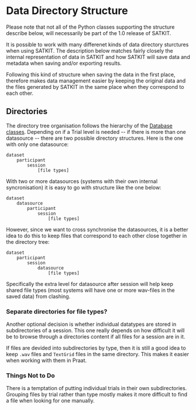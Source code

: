 # Data Directory Structure

Please note that not all of the Python classes supporting the structure describe below, will necessarily be part of the 1.0 release of SATKIT.

It is possible to work with many differenet kinds of data directory sturctures when using SATKIT. The description below matches fairly closely the internal representation of data in SATKIT and how SATKIT will save data and metadata when saving and/or exporting results.

Following this kind of structure when saving the data in the first place, therefore makes data management easier by keeping the original data and the files generated by SATKIT in the same place when they correspond to each other.

## Directories

The directory tree organisation follows the hierarchy of the [Database classes](DatabaseClasses.markdown). Depending on if a Trial level is needed -- if there is more than one datasource -- there are two possible directory structures. Here is the one with only one datasource:

```
dataset
    participant
        session
            [file types]
```

With two or more datasources (systems with their own internal syncronisation) it is easy to go with structure like the one below:

```
dataset
    datasource
        participant
            session
                [file types]
```

However, since we want to cross synchronise the datasources, it is a better idea to do this to keep files that correspond to each other close together in the directory tree:

```
dataset
    participant
        session
            datasource
                [file types]
```

Specifically the extra level for datasource after session will help keep shared file types (most systems will have one or more wav-files in the saved data) from clashing.

### Separate directories for file types?

Another optional decision is whether individual datatypes are stored in subdirectories of a session. This one really depends on how difficult it will be to browse through a directories content if all files for a session are in it.

If files are devided into subdirectories by type, then it is still a good idea to keep `.wav` files and `TextGrid` files in the same directory. This makes it easier when working with them in Praat.

### Things Not to Do

There is a temptation of putting individual trials in their own subdirectories.
Grouping files by trial rather than type mostly makes it more difficult to find
a file when looking for one manually.
